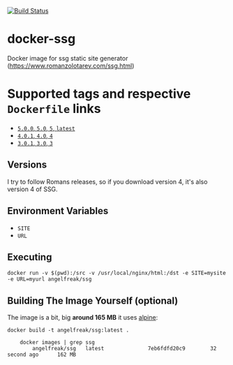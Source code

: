 [![Build Status](https://cloud.drone.io/api/badges/AngelFreak/docker-ssg/status.svg)](https://cloud.drone.io/AngelFreak/docker-ssg)
# docker-ssg

Docker image for ssg static site generator (https://www.romanzolotarev.com/ssg.html)

# Supported tags and respective `Dockerfile` links

-	[`5.0.0`, `5.0`, `5`, `latest`](https://github.com/AngelFreak/docker-ssg/blob/master/3/Dockerfile)
-	[`4.0.1`, `4.0`, `4`](https://github.com/AngelFreak/docker-ssg/blob/master/4/Dockerfile)
-	[`3.0.1`, `3.0`, `3`](https://github.com/AngelFreak/docker-ssg/blob/master/3/Dockerfile)

## Versions
I try to follow Romans releases, so if you download version 4, it's also version 4 of SSG.

## Environment Variables

* `SITE`
* `URL`

## Executing
    docker run -v $(pwd):/src -v /usr/local/nginx/html:/dst -e SITE=mysite -e URL=myurl angelfreak/ssg

## Building The Image Yourself (optional)
The image is a bit, big **around 165 MB** it uses [alpine](http://gliderlabs.viewdocs.io/docker-alpine):

    docker build -t angelfreak/ssg:latest .

        docker images | grep ssg
            angelfreak/ssg   latest              7eb6fdfd20c9        32 second ago      162 MB
